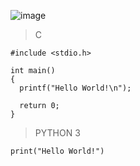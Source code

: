 ![image](https://github.com/lufffe/Beecrowd/assets/90646635/d86beb25-2a72-4480-8d1d-213d699565a7)

>C
    
    #include <stdio.h>       
    
    int main() 
    {                                                  
      printf("Hello World!\n");
      
      return 0;      
    }      

>PYTHON 3

    print("Hello World!")
